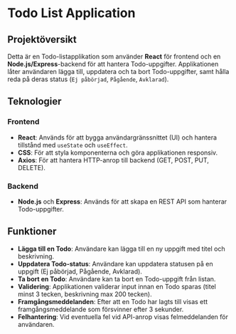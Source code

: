 # Todo List Application

## Projektöversikt

Detta är en Todo-listapplikation som använder **React** för frontend och en **Node.js/Express**-backend för att hantera Todo-uppgifter. Applikationen låter användaren lägga till, uppdatera och ta bort Todo-uppgifter, samt hålla reda på deras status (`Ej påbörjad`, `Pågående`, `Avklarad`).

## Teknologier

### Frontend
- **React**: Används för att bygga användargränssnittet (UI) och hantera tillstånd med `useState` och `useEffect`.
- **CSS**: För att styla komponenterna och göra applikationen responsiv.
- **Axios**: För att hantera HTTP-anrop till backend (GET, POST, PUT, DELETE).

### Backend
- **Node.js** och **Express**: Används för att skapa en REST API som hanterar Todo-uppgifter.

## Funktioner

- **Lägga till en Todo**: Användare kan lägga till en ny uppgift med titel och beskrivning.
- **Uppdatera Todo-status**: Användare kan uppdatera statusen på en uppgift (Ej påbörjad, Pågående, Avklarad).
- **Ta bort en Todo**: Användare kan ta bort en Todo-uppgift från listan.
- **Validering**: Applikationen validerar input innan en Todo sparas (titel minst 3 tecken, beskrivning max 200 tecken).
- **Framgångsmeddelanden**: Efter att en Todo har lagts till visas ett framgångsmeddelande som försvinner efter 3 sekunder.
- **Felhantering**: Vid eventuella fel vid API-anrop visas felmeddelanden för användaren.
